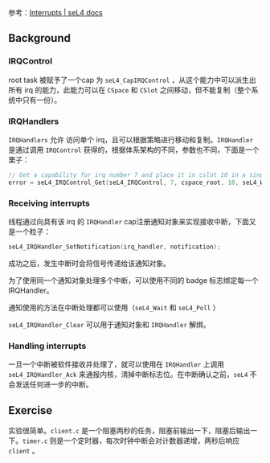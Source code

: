 参考：[Interrupts | seL4 docs](https://docs.sel4.systems/Tutorials/interrupts.html)

## Background

### IRQControl
root task 被赋予了一个cap 为 `seL4_CapIRQControl` ，从这个能力中可以派生出所有 irq 的能力，此能力可以在 `CSpace` 和 `CSlot` 之间移动，但不能复制（整个系统中只有一份）。

### IRQHandlers

`IRQHandlers` 允许 访问单个 irq，且可以根据策略进行移动和复制。`IRQHandler` 是通过调用 `IRQControl` 获得的，根据体系架构的不同，参数也不同，下面是一个栗子：
```c
// Get a capability for irq number 7 and place it in cslot 10 in a single-level cspace.
error = seL4_IRQControl_Get(seL4_IRQControl, 7, cspace_root, 10, seL4_WordBits);
```

### Receiving interrupts

线程通过向具有该 irq 的 `IRQHandler`  cap注册通知对象来实现接收中断，下面又是一个粒子：
```c
seL4_IRQHandler_SetNotification(irq_handler, notification);
```

成功之后，发生中断时会将信号传递给该通知对象。

为了使用同一个通知对象处理多个中断，可以使用不同的 badge 标志绑定每一个 IRQHandler。

通知使用的方法在中断处理都可以使用（`seL4_Wait` 和 `seL4_Poll` ）

`seL4_IRQHandler_Clear` 可以用于通知对象和 `IRQHandler` 解绑。

### Handling interrupts
一旦一个中断被软件接收并处理了，就可以使用在 `IRQHandler` 上调用 `seL4_IRQHandler_Ack` 来通报内核，清掉中断标志位。在中断确认之前，`seL4` 不会发送任何进一步的中断。

## Exercise
实验很简单。`client.c` 是一个阻塞两秒的任务，阻塞前输出一下，阻塞后输出一下。`timer.c` 则是一个定时器，每次时钟中断会对计数器递增，两秒后响应 `client` 。